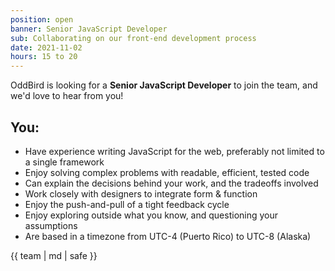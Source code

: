 ```yaml
---
position: open
banner: Senior JavaScript Developer
sub: Collaborating on our front-end development process
date: 2021-11-02
hours: 15 to 20
---
```


OddBird is looking for a **Senior JavaScript Developer** to join the team,
and we'd love to hear from you!

## You:

- Have experience writing JavaScript for the web, preferably not limited to a
  single framework
- Enjoy solving complex problems with readable, efficient, tested code
- Can explain the decisions behind your work, and the tradeoffs involved
- Work closely with designers to integrate form & function
- Enjoy the push-and-pull of a tight feedback cycle
- Enjoy exploring outside what you know, and questioning your assumptions
- Are based in a timezone from UTC-4 (Puerto Rico) to UTC-8 (Alaska)

{{ team | md | safe }}
